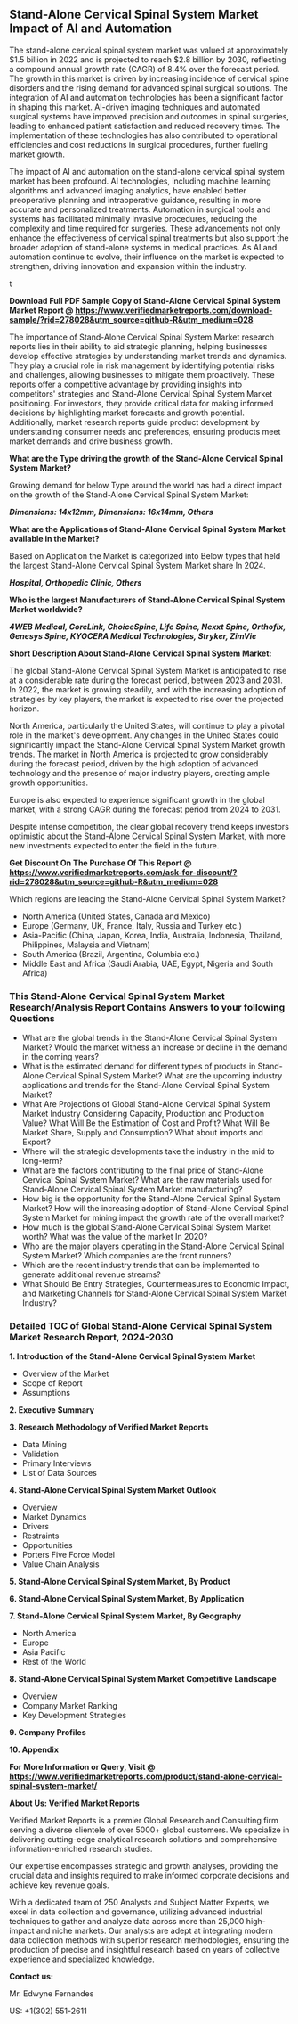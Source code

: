 <h2>Stand-Alone Cervical Spinal System Market Impact of AI and Automation</h2><p>The stand-alone cervical spinal system market was valued at approximately $1.5 billion in 2022 and is projected to reach $2.8 billion by 2030, reflecting a compound annual growth rate (CAGR) of 8.4% over the forecast period. The growth in this market is driven by increasing incidence of cervical spine disorders and the rising demand for advanced spinal surgical solutions. The integration of AI and automation technologies has been a significant factor in shaping this market. AI-driven imaging techniques and automated surgical systems have improved precision and outcomes in spinal surgeries, leading to enhanced patient satisfaction and reduced recovery times. The implementation of these technologies has also contributed to operational efficiencies and cost reductions in surgical procedures, further fueling market growth.</p><p>The impact of AI and automation on the stand-alone cervical spinal system market has been profound. AI technologies, including machine learning algorithms and advanced imaging analytics, have enabled better preoperative planning and intraoperative guidance, resulting in more accurate and personalized treatments. Automation in surgical tools and systems has facilitated minimally invasive procedures, reducing the complexity and time required for surgeries. These advancements not only enhance the effectiveness of cervical spinal treatments but also support the broader adoption of stand-alone systems in medical practices. As AI and automation continue to evolve, their influence on the market is expected to strengthen, driving innovation and expansion within the industry.</p>t</p><p id="" class=""><strong>Download Full PDF Sample Copy of Stand-Alone Cervical Spinal System Market Report @ <a href="https://www.verifiedmarketreports.com/download-sample/?rid=278028&utm_source=github-R&utm_medium=028" target="_blank">https://www.verifiedmarketreports.com/download-sample/?rid=278028&utm_source=github-R&utm_medium=028</a></strong></p><p>The importance of&nbsp;Stand-Alone Cervical Spinal System Market research reports lies in their ability to aid strategic planning, helping businesses develop effective strategies by understanding market trends and dynamics. They play a crucial role in risk management by identifying potential risks and challenges, allowing businesses to mitigate them proactively. These reports offer a competitive advantage by providing insights into competitors' strategies and Stand-Alone Cervical Spinal System Market positioning. For investors, they provide critical data for making informed decisions by highlighting market forecasts and growth potential. Additionally, market research reports guide product development by understanding consumer needs and preferences, ensuring products meet market demands and drive business growth.</p><p><strong>What are the&nbsp;Type driving the growth of the Stand-Alone Cervical Spinal System Market?</strong></p><p id="" class="">Growing demand for below Type around the world has had a direct impact on the growth of the Stand-Alone Cervical Spinal System Market:</p><em><strong>Dimensions: 14x12mm, Dimensions: 16x14mm, Others</strong></em></p><strong>What are the&nbsp;Applications&nbsp;of Stand-Alone Cervical Spinal System Market available in the Market?</strong></p><p id="" class="">Based on Application the Market is categorized into Below types that held the largest Stand-Alone Cervical Spinal System Market share In 2024.</p><em><strong>Hospital, Orthopedic Clinic, Others</strong></em></p><strong>Who is the largest Manufacturers of Stand-Alone Cervical Spinal System Market worldwide?</strong></p><p><em><strong>4WEB Medical, CoreLink, ChoiceSpine, Life Spine, Nexxt Spine, Orthofix, Genesys Spine, KYOCERA Medical Technologies, Stryker, ZimVie</strong></em></p><p id="" class=""><strong>Short Description About Stand-Alone Cervical Spinal System Market:</strong></p><p>The global Stand-Alone Cervical Spinal System Market is anticipated to rise at a considerable rate during the forecast period, between 2023 and 2031. In 2022, the market is growing steadily, and with the increasing adoption of strategies by key players, the market is expected to rise over the projected horizon.</p><p>North America, particularly the United States, will continue to play a pivotal role in the market's development. Any changes in the United States could significantly impact the Stand-Alone Cervical Spinal System Market growth trends. The market in North America is projected to grow considerably during the forecast period, driven by the high adoption of advanced technology and the presence of major industry players, creating ample growth opportunities.</p><p>Europe is also expected to experience significant growth in the global market, with a strong CAGR during the forecast period from 2024 to 2031.</p><p>Despite intense competition, the clear global recovery trend keeps investors optimistic about the Stand-Alone Cervical Spinal System Market, with more new investments expected to enter the field in the future.</p><p id="" class=""><strong>Get Discount On The Purchase Of This Report @ <a href="https://www.verifiedmarketreports.com/ask-for-discount/?rid=278028&utm_source=github-R&utm_medium=028" target="_blank">https://www.verifiedmarketreports.com/ask-for-discount/?rid=278028&utm_source=github-R&utm_medium=028</a></strong></p>Which regions are leading the Stand-Alone Cervical Spinal System Market?</p><ul><li>North America (United States, Canada and Mexico)</li><li>Europe (Germany, UK, France, Italy, Russia and Turkey etc.)</li><li>Asia-Pacific (China, Japan, Korea, India, Australia, Indonesia, Thailand, Philippines, Malaysia and Vietnam)</li><li>South America (Brazil, Argentina, Columbia etc.)</li><li>Middle East and Africa (Saudi Arabia, UAE, Egypt, Nigeria and South Africa)</li></ul><h3 id="" class="">This Stand-Alone Cervical Spinal System Market Research/Analysis Report Contains Answers to your following Questions</h3><ul><li>What are the global trends in the Stand-Alone Cervical Spinal System Market? Would the market witness an increase or decline in the demand in the coming years?</li><li>What is the estimated demand for different types of products in Stand-Alone Cervical Spinal System Market? What are the upcoming industry applications and trends for the Stand-Alone Cervical Spinal System Market?</li><li>What Are Projections of Global Stand-Alone Cervical Spinal System Market Industry Considering Capacity, Production and Production Value? What Will Be the Estimation of Cost and Profit? What Will Be Market Share, Supply and Consumption? What about imports and Export?</li><li>Where will the strategic developments take the industry in the mid to long-term?</li><li>What are the factors contributing to the final price of Stand-Alone Cervical Spinal System Market? What are the raw materials used for Stand-Alone Cervical Spinal System Market manufacturing?</li><li>How big is the opportunity for the Stand-Alone Cervical Spinal System Market? How will the increasing adoption of Stand-Alone Cervical Spinal System Market for mining impact the growth rate of the overall market?</li><li>How much is the global Stand-Alone Cervical Spinal System Market worth? What was the value of the market In 2020?</li><li>Who are the major players operating in the Stand-Alone Cervical Spinal System Market? Which companies are the front runners?</li><li>Which are the recent industry trends that can be implemented to generate additional revenue streams?</li><li>What Should Be Entry Strategies, Countermeasures to Economic Impact, and Marketing Channels for Stand-Alone Cervical Spinal System Market Industry?</li></ul><h3 id="" class="">Detailed TOC of Global Stand-Alone Cervical Spinal System Market Research Report, 2024-2030</h3><p id="" class=""><strong>1. Introduction of the Stand-Alone Cervical Spinal System Market</strong></p><ul><li>Overview of the Market</li><li>Scope of Report</li><li>Assumptions</li></ul><p id="" class=""><strong>2. Executive Summary</strong></p><p id="" class=""><strong>3. Research Methodology of Verified Market Reports</strong></p><ul><li>Data Mining</li><li>Validation</li><li>Primary Interviews</li><li>List of Data Sources</li></ul><p id="" class=""><strong>4. Stand-Alone Cervical Spinal System Market Outlook</strong></p><ul><li>Overview</li><li>Market Dynamics</li><li>Drivers</li><li>Restraints</li><li>Opportunities</li><li>Porters Five Force Model</li><li>Value Chain Analysis</li></ul><p id="" class=""><strong>5. Stand-Alone Cervical Spinal System Market, By Product</strong></p><p id="" class=""><strong>6. Stand-Alone Cervical Spinal System Market, By Application</strong></p><p id="" class=""><strong>7. Stand-Alone Cervical Spinal System Market, By Geography</strong></p><ul><li>North America</li><li>Europe</li><li>Asia Pacific</li><li>Rest of the World</li></ul><p id="" class=""><strong>8. Stand-Alone Cervical Spinal System Market Competitive Landscape</strong></p><ul><li>Overview</li><li>Company Market Ranking</li><li>Key Development Strategies</li></ul><p id="" class=""><strong>9. Company Profiles</strong></p><p id="" class=""><strong>10. Appendix</strong></p><p id="" class=""><strong>For More Information or Query, Visit @ <a href="https://www.verifiedmarketreports.com/product/stand-alone-cervical-spinal-system-market/" target="_blank">https://www.verifiedmarketreports.com/product/stand-alone-cervical-spinal-system-market/</a></strong></p><p id="" class=""><strong>About Us: Verified Market Reports</strong></p><p id="" class="">Verified Market Reports is a premier Global Research and Consulting firm serving a diverse clientele of over 5000+ global customers. We specialize in delivering cutting-edge analytical research solutions and comprehensive information-enriched research studies.</p><p id="" class="">Our expertise encompasses strategic and growth analyses, providing the crucial data and insights required to make informed corporate decisions and achieve key revenue goals.</p><p id="" class="">With a dedicated team of 250 Analysts and Subject Matter Experts, we excel in data collection and governance, utilizing advanced industrial techniques to gather and analyze data across more than 25,000 high-impact and niche markets. Our analysts are adept at integrating modern data collection methods with superior research methodologies, ensuring the production of precise and insightful research based on years of collective experience and specialized knowledge.</p><p id="" class=""><strong>Contact us:</strong></p><p id="" class="">Mr. Edwyne Fernandes</p><p id="" class="">US: +1(302) 551-2611</p>